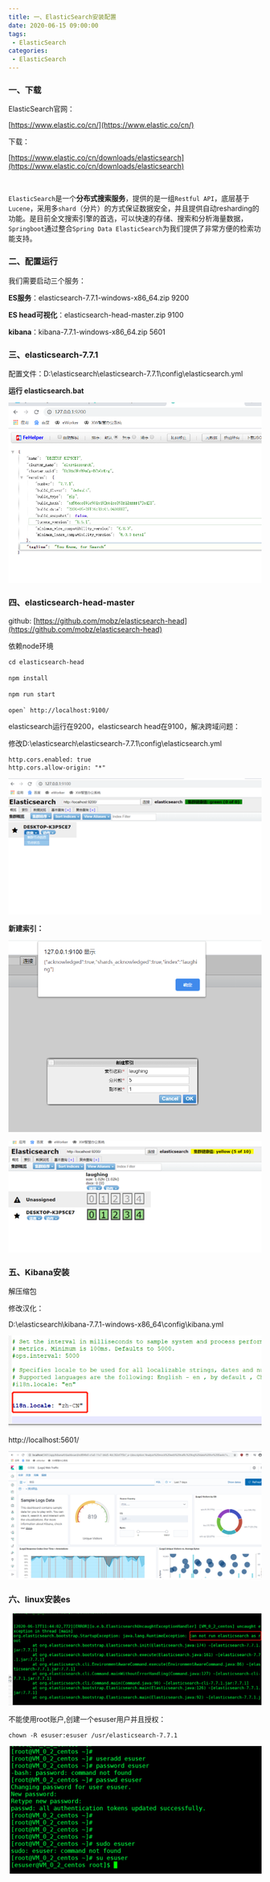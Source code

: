 ```yaml
---
title: 一、ElasticSearch安装配置
date: 2020-06-15 09:00:00
tags:
 - ElasticSearch
categories:
 - ElasticSearch
---
```


### 一、下载

ElasticSearch官网：<br>

[https://www.elastic.co/cn/](https://www.elastic.co/cn/)

下载：<br>

[https://www.elastic.co/cn/downloads/elasticsearch](https://www.elastic.co/cn/downloads/elasticsearch)

<br>



`ElasticSearch`是一个**分布式搜索服务**，提供的是一组`Restful API`，底层基于`Lucene`，采用多`shard`（分片）的方式保证数据安全，并且提供自动resharding的功能。是目前全文搜索引擎的首选，可以快速的存储、搜索和分析海量数据，`Springboot`通过整合`Spring Data ElasticSearch`为我们提供了非常方便的检索功能支持。

### 二、配置运行

我们需要启动三个服务：<br>

**ES服务**：elasticsearch-7.7.1-windows-x86_64.zip  9200<br>

**ES head可视化**：elasticsearch-head-master.zip   9100<br>

**kibana**：kibana-7.7.1-windows-x86_64.zip   5601<br> 

### 三、elasticsearch-7.7.1

配置文件：D:\elasticsearch\elasticsearch-7.7.1\config\elasticsearch.yml

**运行 elasticsearch.bat**

![1](./1.png)

### 四、elasticsearch-head-master

github: [https://github.com/mobz/elasticsearch-head](https://github.com/mobz/elasticsearch-head)<br>

依赖node环境<br>

```
cd elasticsearch-head

npm install

npm run start

open` http://localhost:9100/
```



elasticsearch运行在9200，elasticsearch head在9100，解决跨域问题：<br>

修改D:\elasticsearch\elasticsearch-7.7.1\config\elasticsearch.yml

```
http.cors.enabled: true
http.cors.allow-origin: "*"
```



![image-20200613124701695](./image-20200613124701695.png)

**新建索引：**



![image-20200613124928404](./image-20200613124928404.png)



![image-20200613125239087](./image-20200613125239087.png)







### 五、Kibana安装

解压缩包<br>

修改汉化：<br>

D:\elasticsearch\kibana-7.7.1-windows-x86_64\config\kibana.yml<br>

![image-20200613131847729](./image-20200613131847729.png)





http://localhost:5601/



![image-20200613132324435](./image-20200613132324435.png)







### 六、linux安装es


![image-20200613132324435](./17.jpg)

不能使用root账户,创建一个esuser用户并且授权：

```
chown -R esuser:esuser /usr/elasticsearch-7.7.1
```



![image-20200613132324435](./18.jpg)












